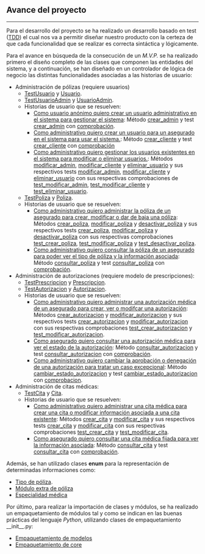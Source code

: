 ## Avance del proyecto

---

Para el desarrollo del proyecto se ha realizado un desarrollo basado en test ([TDD](https://es.wikipedia.org/wiki/Desarrollo_guiado_por_pruebas)) el cual nos va a permitir diseñar nuestro producto con la certeza de que cada funcionalidad que se realizar es correcta sintáctica y lógicamente.

Para el avance en búsqueda de la consecución de un *M.V.P.* se ha realizado primero el diseño completo de las clases que componen las entidades del sistema, y a continuación, se han diseñado en un controlador de lógica de negocio las distintas funcionalidades asociadas a las historias de usuario:

* Administración de pólizas (requiere usuarios)
    * [TestUsuario](https://github.com/Carlosma7/MedAuth/blob/main/src/test/modelos/testUsuario.py) y [Usuario](https://github.com/Carlosma7/MedAuth/blob/main/src/core/modelos/usuario.py).
    * [TestUsuarioAdmin](https://github.com/Carlosma7/MedAuth/blob/main/src/test/modelos/testUsuarioAdmin.py) y [UsuarioAdmin](https://github.com/Carlosma7/MedAuth/blob/main/src/core/modelos/usuarioAdmin.py).
    * Historias de usuario que se resuelven:
        * [Como usuario anónimo quiero crear un usuario administrativo en el sistema para gestionar el sistema](https://github.com/Carlosma7/MedAuth/issues/43): Método [crear_admin](https://github.com/Carlosma7/MedAuth/blob/main/src/core/controlador.py#L17) y test [crear_admin](https://github.com/Carlosma7/MedAuth/blob/main/src/test/testControlador.py#L18) con [comprobación](https://github.com/Carlosma7/MedAuth/blob/main/src/test/testControlador.py#L359).
        * [Como administrativo quiero crear un usuario para un asegurado en el sistema para usar el sistema.](https://github.com/Carlosma7/MedAuth/issues/44): Método [crear_cliente](https://github.com/Carlosma7/MedAuth/blob/main/src/core/controlador.py#L28) y test [crear_cliente](https://github.com/Carlosma7/MedAuth/blob/main/src/test/testControlador.py#L37) con [comprobación](https://github.com/Carlosma7/MedAuth/blob/main/src/test/testControlador.py#L364)
        * [Como administrativo quiero gestionar los usuarios existentes en el sistema para modificar o eliminar usuarios.](https://github.com/Carlosma7/MedAuth/issues/55): Métodos [modificar_admin](https://github.com/Carlosma7/MedAuth/blob/main/src/core/controlador.py#L36), [modificar_cliente](https://github.com/Carlosma7/MedAuth/blob/main/src/core/controlador.py#L47) y [eliminar_usuario](https://github.com/Carlosma7/MedAuth/blob/main/src/core/controlador.py#L57) y sus respectivos tests [modificar_admin](https://github.com/Carlosma7/MedAuth/blob/main/src/test/testControlador.py#L54), [modificar_cliente](https://github.com/Carlosma7/MedAuth/blob/main/src/test/testControlador.py#L70) y [eliminar_usuario](https://github.com/Carlosma7/MedAuth/blob/main/src/test/testControlador.py#L87) con sus respectivas comprobaciones de [test_modificar_admin](https://github.com/Carlosma7/MedAuth/blob/main/src/test/testControlador.py#L370), [test_modificar_cliente](https://github.com/Carlosma7/MedAuth/blob/main/src/test/testControlador.py#L374) y [test_eliminar_usuario](https://github.com/Carlosma7/MedAuth/blob/main/src/test/testControlador.py#L379).
    * [TestPoliza](https://github.com/Carlosma7/MedAuth/blob/main/src/test/modelos/testPoliza.py) y [Poliza](https://github.com/Carlosma7/MedAuth/blob/main/src/core/modelos/poliza.py).
    * Historias de usuario que se resuelven:
        *  [Como administrativo quiero administrar la póliza de un asegurado para crear, modificar o dar de baja una póliza](https://github.com/Carlosma7/MedAuth/issues/35): Métodos [crear_poliza](https://github.com/Carlosma7/MedAuth/blob/main/src/core/controlador.py#L65), [modificar_poliza](https://github.com/Carlosma7/MedAuth/blob/main/src/core/controlador.py#L94) y [desactivar_poliza](https://github.com/Carlosma7/MedAuth/blob/main/src/core/controlador.py#L113) y sus respectivos tests [crear_poliza](https://github.com/Carlosma7/MedAuth/blob/main/src/test/testControlador.py#L99), [modificar_poliza](https://github.com/Carlosma7/MedAuth/blob/main/src/test/testControlador.py#L146) y [desactivar_poliza](https://github.com/Carlosma7/MedAuth/blob/main/src/test/testControlador.py#L176) con sus respectivas comprobaciones [test_crear_poliza](https://github.com/Carlosma7/MedAuth/blob/main/src/test/testControlador.py#L384), [test_modificar_poliza](https://github.com/Carlosma7/MedAuth/blob/main/src/test/testControlador.py#L390) y [test_desactivar_poliza](https://github.com/Carlosma7/MedAuth/blob/main/src/test/testControlador.py#L401).
        * [Como administrativo quiero consultar la póliza de un asegurado para poder ver el tipo de póliza y la información asociada](https://github.com/Carlosma7/MedAuth/issues/34): Método [consultar_poliza](https://github.com/Carlosma7/MedAuth/blob/main/src/core/controlador.py#L130) y test [consultar_poliza](https://github.com/Carlosma7/MedAuth/blob/main/src/test/testControlador.py#L195) con [comprobación](https://github.com/Carlosma7/MedAuth/blob/main/src/test/testControlador.py#L396).
* Administración de autorizaciones (requiere modelo de prescripciones):
    * [TestPrescripcion](https://github.com/Carlosma7/MedAuth/blob/main/src/test/modelos/testPrescripcion.py) y [Prescripcion](https://github.com/Carlosma7/MedAuth/blob/main/src/core/modelos/prescripcion.py).
    * [TestAutorizacion](https://github.com/Carlosma7/MedAuth/blob/main/src/test/modelos/testAutorizacion.py) y [Autorizacion](https://github.com/Carlosma7/MedAuth/blob/main/src/core/modelos/autorizacion.py).
    * Historias de usuario que se resuelven:
        * [Como administrativo quiero administrar una autorización médica de un asegurado para crear, ver o modifcar una autorización](https://github.com/Carlosma7/MedAuth/issues/39): Métodos [crear_autorizacion](https://github.com/Carlosma7/MedAuth/blob/main/src/core/controlador.py#L151) y [modificar_autorizacion](https://github.com/Carlosma7/MedAuth/blob/main/src/core/controlador.py#L177) y sus respectivos tests [crear_autorizacion](https://github.com/Carlosma7/MedAuth/blob/main/src/test/testControlador.py#L217) y [modificar_autorizacion](https://github.com/Carlosma7/MedAuth/blob/main/src/test/testControlador.py#L264) con sus respectivas comprobaciones [test_crear_autorizacion](https://github.com/Carlosma7/MedAuth/blob/main/src/test/testControlador.py#L406) y [test_modificar_autorizacion](https://github.com/Carlosma7/MedAuth/blob/main/src/test/testControlador.py#L412).
        * [Como asegurado quiero consultar una autorización médica para ver el estado de la autorización](https://github.com/Carlosma7/MedAuth/issues/38): Método [consultar_autorizacion](https://github.com/Carlosma7/MedAuth/blob/main/src/core/controlador.py#L190) y test [consultar_autorizacion](https://github.com/Carlosma7/MedAuth/blob/main/src/test/testControlador.py#L286) con [comprobación](https://github.com/Carlosma7/MedAuth/blob/main/src/test/testControlador.py#L418).
        * [Como administrativo quiero cambiar la aprobación o denegación de una autorización para tratar un caso excepcional](https://github.com/Carlosma7/MedAuth/issues/40): Método [cambiar_estado_autorizacion](https://github.com/Carlosma7/MedAuth/blob/main/src/core/controlador.py#L197) y test [cambiar_estado_autorizacion](https://github.com/Carlosma7/MedAuth/blob/0ca05d3b42b7ddbaff675d0fd4c2ad69d552a033/src/test/testControlador.py#L295) con [comprobacion](https://github.com/Carlosma7/MedAuth/blob/main/src/test/testControlador.py#L423).
* Administración de citas médicas:
    * [TestCita](https://github.com/Carlosma7/MedAuth/blob/0ca05d3b42b7ddbaff675d0fd4c2ad69d552a033/src/test/modelos/testCita.py) y [Cita](https://github.com/Carlosma7/MedAuth/blob/main/src/core/modelos/cita.py).
    * Historias de usuario que se resuelven:
        * [Como administrativo quiero administrar una cita médica para crear una cita o modificar información asociada a una cita existente](https://github.com/Carlosma7/MedAuth/issues/49): Métodos [crear_cita](https://github.com/Carlosma7/MedAuth/blob/main/src/core/controlador.py#L206) y [modificar_cita](https://github.com/Carlosma7/MedAuth/blob/main/src/core/controlador.py#L217) y sus respectivos tests [crear_cita](https://github.com/Carlosma7/MedAuth/blob/0ca05d3b42b7ddbaff675d0fd4c2ad69d552a033/src/test/testControlador.py#L308) y [modificar_cita](https://github.com/Carlosma7/MedAuth/blob/0ca05d3b42b7ddbaff675d0fd4c2ad69d552a033/src/test/testControlador.py#L331) con sus respectivas comprobaciones [test_crear_cita](https://github.com/Carlosma7/MedAuth/blob/0ca05d3b42b7ddbaff675d0fd4c2ad69d552a033/src/test/testControlador.py#L428) y [test_modificar_cita](https://github.com/Carlosma7/MedAuth/blob/0ca05d3b42b7ddbaff675d0fd4c2ad69d552a033/src/test/testControlador.py#L435).
        * [Como asegurado quiero consultar una cita médica fijada para ver la información asociada](https://github.com/Carlosma7/MedAuth/issues/41): Método [consultar_cita](https://github.com/Carlosma7/MedAuth/blob/main/src/core/controlador.py#L228) y test [consultar_cita](https://github.com/Carlosma7/MedAuth/blob/0ca05d3b42b7ddbaff675d0fd4c2ad69d552a033/src/test/testControlador.py#L350) con [comprobación](https://github.com/Carlosma7/MedAuth/blob/0ca05d3b42b7ddbaff675d0fd4c2ad69d552a033/src/test/testControlador.py#L442).

Además, se han utilizado clases **enum** para la representación de determinadas informaciones como:
* [Tipo de póliza](https://github.com/Carlosma7/MedAuth/blob/main/src/core/modelos/tipoPoliza.py).
* [Módulo extra de póliza](https://github.com/Carlosma7/MedAuth/blob/main/src/core/modelos/moduloExtra.py)
* [Especialidad médica](https://github.com/Carlosma7/MedAuth/blob/main/src/core/modelos/especialidad.py)

Por último, para realizar la importación de clases y módulos, se ha realizado un empaquetamiento de módulos tal y como se indican en las buenas prácticas del lenguaje *Python*, utilizando clases de empaquetamiento \_\_init\_\_.py:
* [Empaquetamiento de modelos](https://github.com/Carlosma7/MedAuth/blob/main/src/core/modelos/__init__.py)
* [Empaquetamiento de core](https://github.com/Carlosma7/MedAuth/blob/main/src/core/__init__.py)


